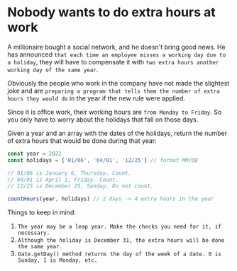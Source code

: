 # Nobody wants to do extra hours at work

A millionaire bought a social network, and he doesn't bring good news. He has announced `that each time an employee misses a working day due to a holiday`, they will have to compensate it with `two extra hours another working day of the same year`.

Obviously the people who work in the company have not made the slightest joke and are `preparing a program that tells them the number of extra hours they would do` in the year if the new rule were applied.

Since it is office work, their working hours are `from Monday to Friday`. So you only have to worry about the holidays that fall on those days.

Given a year and an array with the dates of the holidays, return the number of extra hours that would be done during that year:

``` javascript
const year = 2022
const holidays = ['01/06', '04/01', '12/25'] // format MM/DD

// 01/06 is January 6, Thursday. Count.
// 04/01 is April 1, Friday. Count.
// 12/25 is December 25, Sunday. Do not count.

countHours(year, holidays) // 2 days -> 4 extra hours in the year
```
Things to keep in mind:

1. `The year may be a leap year. Make the checks you need for it, if necessary.`
1. `Although the holiday is December 31, the extra hours will be done the same year.`
1. `Date.getDay() method returns the day of the week of a date. 0 is Sunday, 1 is Monday, etc.`